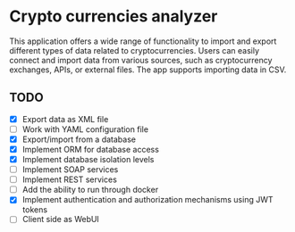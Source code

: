# Crypto currencies analyzer
This application offers a wide range of functionality to import and export different types of data related to cryptocurrencies. Users can easily connect and import data from various sources, such as cryptocurrency exchanges, APIs, or external files. The app supports importing data in CSV.

## TODO
- [X] Export data as XML file
- [ ] Work with YAML configuration file
- [X] Export/import from a database
- [X] Implement ORM for database access
- [X] Implement database isolation levels
- [ ] Implement SOAP services
- [ ] Implement REST services
- [ ] Add the ability to run through docker
- [X] Implement authentication and authorization mechanisms using JWT tokens
- [ ] Client side as WebUI
